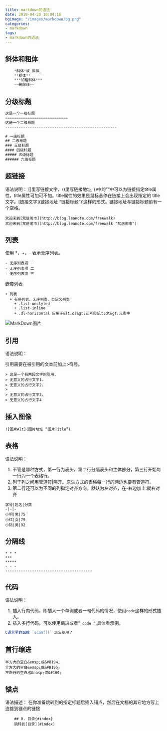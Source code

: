 ```yaml
---
title: markdown的语法
date: 2018-04-20 10:04:16
bgimage: "/images/markdown/bg.png"
categories:
- markdown
tags:
- markdown的语法
---
```

## 斜体和粗体

```javascript
    *斜体*或_斜体_
    **粗体**
    ***加粗斜体***
    ~~删除线~~
```

## 分级标题

```javascript
这是一个一级标题
============================
这是一个二级标题
--------------------------------------------------

# 一级标题
## 二级标题
### 三级标题
#### 四级标题
##### 五级标题
###### 六级标题
```

## 超链接
语法说明：
[]里写链接文字，()里写链接地址, ()中的”“中可以为链接指定title属性，title属性可加可不加。title属性的效果是鼠标悬停在链接上会出现指定的 title文字。[链接文字](链接地址 “链接标题”)’这样的形式。链接地址与链接标题前有一个空格。

```
欢迎来到[梵居闹市](http://blog.leanote.com/freewalk)
欢迎来到[梵居闹市](http://blog.leanote.com/freewalk "梵居闹市")
```

## 列表

使用 *，+，- 表示无序列表。

```
- 无序列表项 一
- 无序列表项 二
- 无序列表项 三
```

嵌套列表

```
+ 列表
  + 有序列表、无序列表、自定义列表
    + .list-unstyled
    + .list-inline
    + .dl-horizontal 应用于&lt;dl&gt;元素和&lt;dt&gt;元素中
```
![MarkDown图片](/images/markdown/1.png)

## 引用

 语法说明：

引用需要在被引用的文本前加上>符号。

```
> 这是一个有两段文字的引用,
> 无意义的占行文字1.
> 无意义的占行文字2.
>
> 无意义的占行文字3.
> 无意义的占行文字4
```

## 插入图像

```
![图片Alt](图片地址 “图片Title”)
```

## 表格

语法说明：

1. 不管是哪种方式，第一行为表头，第二行分隔表头和主体部分，第三行开始每一行为一个表格行。
2. 列于列之间用管道符|隔开。原生方式的表格每一行的两边也要有管道符。
3. 第二行还可以为不同的列指定对齐方向。默认为左对齐，在-右边加上:就右对齐

```
学号|姓名|分数
-|-|-
小明|男|75
小红|女|79
小陆|男|92
```

## 分隔线

```
* * *
***
*****
- - -
---------------------------------------
```

## 代码

语法说明：
1. 插入行内代码，即插入一个单词或者一句代码的情况，使用`code`这样的形式插入。
2. 插入多行代码，可以使用缩进或者“` code “`,具体看示例。

```javascript
C语言里的函数 `scanf()` 怎么使用？
```

## 首行缩进

```
半方大的空白&ensp;或&#8194;
全方大的空白&emsp;或&#8195;
不断行的空白格&nbsp;或&#160;
```

## 锚点
语法描述：
在你准备跳转到的指定标题后插入锚点，然后在文档的其它地方写上连接到锚点的链接

```
    ## 0. 目录{#index}
    跳转到[目录](#index)
```
##
